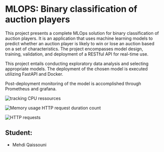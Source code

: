 # MLOPS: Binary classification of auction players

This project presents a complete MLOps solution for binary classification of auction players. It is an application that uses machine learning models to predict whether an auction player is likely to win or lose an auction based on a set of characteristics. The project encompasses model design, training, validation, and deployment of a RESTful API for real-time use.

This project entails conducting exploratory data analysis and selecting appropriate models. The deployment of the chosen model is executed utilizing FastAPI and Docker.

Post-deployment monitoring of the model is accomplished through Prometheus and grafana.

![tracking CPU ressources](https://github.com/qsnmehdi/MLOPS/assets/115088262/24199c0b-9718-4500-b78b-75512dd5fd01)


![Memory usage   HTTP request duration count](https://github.com/qsnmehdi/MLOPS/assets/115088262/9c8c89be-8852-4397-92a0-b1cbb5ade99d)


![HTTP requests](https://github.com/qsnmehdi/MLOPS/assets/115088262/ce3bb56d-fe24-4052-8e6c-273f51f6afa8)



## Student:

 - Mehdi Qaissouni
